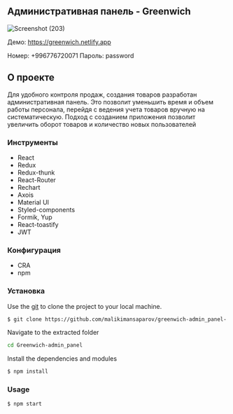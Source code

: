 ## Административная панель - Greenwich

<!-- ABOUT THE PROJECT -->
![Screenshot (203)](https://user-images.githubusercontent.com/50579392/153041354-10447b5a-746e-483c-8eeb-c8ba27d9389d.png)

Демо: https://greenwich.netlify.app

Номер: +996776720071 Пароль: password

<!-- [Техническое задания](https://docs.google.com/document/d/16w-U97Jl5ik8hkZwSz8PW-ZGpU2HNVh6qnYnl_5SxWA/edit#)  -->

## О проекте
Для удобного контроля продаж, создания товаров разработан административная панель. Это позволит уменьшить время и объем работы персонала, перейдя с ведения учета товаров вручную на систематическую. Подход с созданием приложения позволит увеличить оборот товаров и количество новых пользователей


### Инструменты
- React
- Redux
- Redux-thunk
- React-Router 
- Rechart
- Axois
- Material UI 
- Styled-components
- Formik, Yup
- React-toastify
- JWT


### Конфигурация
- CRA 
- npm

### Установка
Use the [git](https://git-scm.com/downloads) to clone the project to your local machine.
```sh
$ git clone https://github.com/malikimansaparov/greenwich-admin_panel-.git
```

Navigate to the extracted folder
```sh 
cd Greenwich-admin_panel
```

Install the dependencies and modules
```sh
$ npm install
```

### Usage
```sh
$ npm start
```

